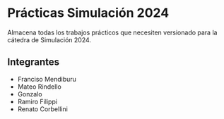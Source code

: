 # Prácticas Simulación 2024

Almacena todas los trabajos prácticos que necesiten versionado para la cátedra de Simulación 2024.

## Integrantes
- Franciso Mendiburu
- Mateo Rindello
- Gonzalo
- Ramiro Filippi
- Renato Corbellini
